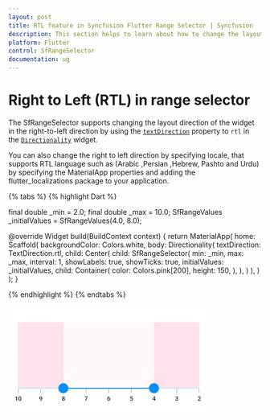 ```yaml
---
layout: post
title: RTL feature in Syncfusion Flutter Range Selector | Syncfusion
description: This section helps to learn about how to change the layout direction in the right to left direction in range selector for Flutter platform
platform: Flutter
control: SfRangeSelector
documentation: ug
---
```


# Right to Left (RTL) in range selector

The SfRangeSelector supports changing the layout direction of the widget in the right-to-left direction by using the [`textDirection`](https://api.flutter.dev/flutter/widgets/Directionality/textDirection.html) property to `rtl` in the [`Directionality`](https://api.flutter.dev/flutter/widgets/Directionality-class.html) widget.

You can also change the right to left direction by specifying locale, that supports RTL language such as (Arabic ,Persian ,Hebrew, Pashto and Urdu) by specifying the MaterialApp properties and adding the flutter_localizations package to your application.

{% tabs %}
{% highlight Dart %}

final double _min = 2.0;
final double _max = 10.0;
SfRangeValues _initialValues = SfRangeValues(4.0, 8.0);

@override
Widget build(BuildContext context) {
  return MaterialApp(
      home: Scaffold(
          backgroundColor: Colors.white,
          body: Directionality(
            textDirection: TextDirection.rtl,
            child: Center(
              child: SfRangeSelector(
                min: _min,
                max: _max,
                interval: 1,
                showLabels: true,
                showTicks: true,
                initialValues: _initialValues,
                child: Container(
                    color: Colors.pink[200],
                    height: 150,
                 ),
              ),
            )
         ),
      )
  );
}

{% endhighlight %}
{% endtabs %}

![RTL support](images/right-to-left/right-to-left-support.png)
